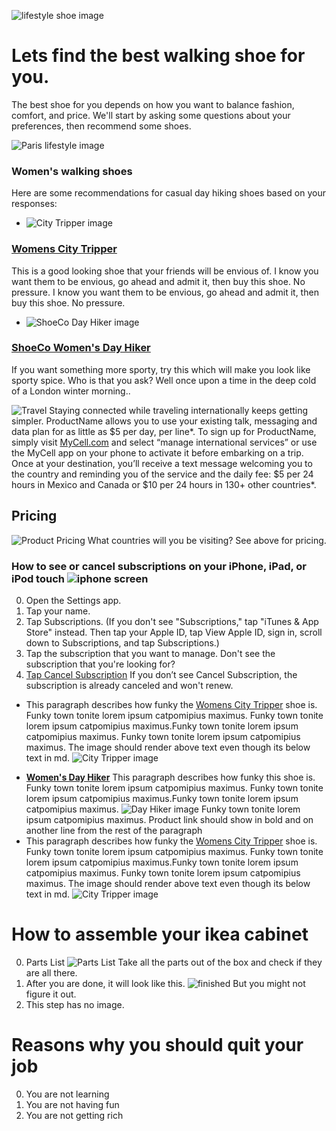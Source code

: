 <!-- query: roaming -->
![lifestyle shoe image](https://images.unsplash.com/photo-1519707574798-77140649cfe5?ixid=MnwxMjA3fDB8MHxwaG90by1wYWdlfHx8fGVufDB8fHx8&ixlib=rb-1.2.1&auto=format&fit=crop&w=1192&q=80)
# Lets find the best walking shoe for you.
The best shoe for you depends on how you want to balance fashion, comfort, and price. We'll start by asking some questions about your preferences, then recommend some shoes.

<!-- [phrasing] 
* I'd like to use my phone in mexico
* How do I use my phone internationally?
-->

<!-- 
say.ask: What type of image config do you want to test?
say.name: imageConfig
say.type: single
reply.name: configType
[reply.values]
* Two images in list items in answer
* One image in answer no heading no list
* One image in say.ask with multiselect
* One image multiselect in md
* One image in diagnostic heading
* Image in list with single select after
* Two images in middle of two list items
* Diagnostic two images
* No images
-->

<!-- Two images with heading titles at top of list item should have clear spacing between list items.  
say.trigger: same('imageConfig', [0]) 
say.type: answer
-->
![Paris lifestyle image](https://images.unsplash.com/photo-1518556991616-b220cd5df12e?ixid=MnwxMjA3fDB8MHxwaG90by1wYWdlfHx8fGVufDB8fHx8&ixlib=rb-1.2.1&auto=format&fit=crop&w=1350&q=80)
### Women's walking shoes
Here are some recommendations for casual day hiking shoes based on your responses:
- ![ City Tripper image](https://images.unsplash.com/photo-1511556532299-8f662fc26c06?ixid=MnwxMjA3fDB8MHxwaG90by1wYWdlfHx8fGVufDB8fHx8&ixlib=rb-1.2.1&auto=format&fit=crop&w=1350&q=80)
### [ Womens City Tripper](https://google.com)
This is a good looking shoe that your friends will be envious of. I know you want them to be envious, go ahead and admit it, then buy this shoe. No pressure. I know you want them to be envious, go ahead and admit it, then buy this shoe. No pressure.
- ![ShoeCo Day Hiker image](https://images.unsplash.com/photo-1551107696-a4b0c5a0d9a2?ixid=MnwxMjA3fDB8MHxwaG90by1wYWdlfHx8fGVufDB8fHx8&ixlib=rb-1.2.1&auto=format&fit=crop&w=1300&q=80)
### [ShoeCo Women's Day Hiker](https://google.com)
If you want something more sporty, try this which will make you look like sporty spice. Who is that you ask? Well once upon a time in the deep cold of a London winter morning..




<!-- single image at top of answer, no heading or list 
say.trigger: same('imageConfig', [1])
say.type: answer
-->
![Travel](https://pagesupport.s3.us-west-2.amazonaws.com/jupiter.jpg)
Staying connected while traveling internationally keeps getting simpler. ProductName allows you to use your existing talk, messaging and data plan for as little as $5 per day, per line*. To sign up for ProductName, simply visit [MyCell.com](http://www.example.com/my-n/) and select “manage international services” or use the MyCell app on your phone to activate it before embarking on a trip. Once at your destination, you’ll receive a text message welcoming you to the country and reminding you of the service and the daily fee: $5 per 24 hours in Mexico and Canada or $10 per 24 hours in 130+ other countries*.



<!-- image markup in say.ask value with slot fill at bottom, should show image in same order it appears in md, i.e no different from the previous example. Reasonable spacing between image and select
say.name: oneImageInAskPropWithSelect
say.ask: What countries will you be visiting? ![Travel](https://pagesupport.s3.us-west-2.amazonaws.com/jupiter.jpg)
say.type: multiple 
say.trigger: same('imageConfig', [2])
reply.name: allCountries
[reply.values]
* Canada
* Mexico
* Uganda
* Europe
-->


<!-- image markup after multiple slot tag, should show image with associated text in the ask. Check spacing like previous.
say.name: OneImageInParagraph
say.type: multiple 
say.trigger: same('imageConfig', [3])
reply.name: allCountries
-->
## Pricing
![Product Pricing](https://pagesupport.s3.us-west-2.amazonaws.com/jupiter.jpg)
What countries will you be visiting? See above for pricing.



<!-- image markup in diagnostic heading, should show below heading text with reasonable spacing
say.name: OneImageAnswerInHeading
say.trigger: same('imageConfig', [4])
say.type: diagnostic
-->
### How to see or cancel subscriptions on your iPhone, iPad, or iPod touch ![iphone screen](https://pagesupport.s3.us-west-2.amazonaws.com/ios14-iphone-12-pro-settings-apple-id-subscriptions-on-tap.png)
0. Open the Settings app.
1. Tap your name.
2. Tap Subscriptions. (If you don't see "Subscriptions," tap "iTunes & App Store" instead. Then tap your Apple ID, tap View Apple ID, sign in, scroll down to Subscriptions, and tap Subscriptions.)
3. Tap the subscription that you want to manage. Don't see the subscription that you're looking for?
4. [Tap Cancel Subscription](https://example.com) If you don’t see Cancel Subscription, the subscription is already canceled and won't renew.


<!-- Image in list with single select after it
say.name: oneImageListAnswer
say.trigger: same('imageConfig', [5])
say.type: single 
reply.name: allCountries
-->
- This paragraph describes how funky the [Womens City Tripper](https://google.com) shoe is. Funky town tonite lorem ipsum catpomipius maximus. Funky town tonite lorem ipsum catpomipius maximus.Funky town tonite lorem ipsum catpomipius maximus. Funky town tonite lorem ipsum catpomipius maximus. The image should render above text even though its below text in md. ![City Tripper image](https://pagesupport.s3.us-west-2.amazonaws.com/jupiter.jpg) 


<!-- 
say.type: answer
say.name: twoImagesMiddleOfListItem
say.trigger: same('imageConfig', [6])
-->
- **[Women's Day Hiker](https://google.com)**
This paragraph describes how funky this shoe is. Funky town tonite lorem ipsum catpomipius maximus. Funky town tonite lorem ipsum catpomipius maximus.Funky town tonite lorem ipsum catpomipius maximus. ![Day Hiker image](https://pagesupport.s3.us-west-2.amazonaws.com/jupiter.jpg) Funky town tonite lorem ipsum catpomipius maximus. Product link should show in bold and on another line from the rest of the paragraph
- This paragraph describes how funky the [Womens City Tripper](https://google.com) shoe is. Funky town tonite lorem ipsum catpomipius maximus. Funky town tonite lorem ipsum catpomipius maximus.Funky town tonite lorem ipsum catpomipius maximus. Funky town tonite lorem ipsum catpomipius maximus. The image should render above text even though its below text in md. ![City Tripper image](https://pagesupport.s3.us-west-2.amazonaws.com/jupiter.jpg) 


<!-- say.name: diagnosticListTwoImages
say.type: diagnostic
say.trigger: same('imageConfig', [7])
-->
# How to assemble your ikea cabinet
0. Parts List ![Parts List](http://kitchencabinetslv.com/wp-content/uploads/2016/09/3-3-1024x757.jpg) Take all the parts out of the box and check if they are all there. 
1. After you are done, it will look like this. ![finished](https://www.ikea.com/PIAimages/0449096_PE598623_S5.JPG) But you might not figure it out.
2. This step has no image.

<!-- say.name: noImages
say.type: answer
say.trigger: same('imageConfig', [8])
-->
# Reasons why you should quit your job
0. You are not learning
1. You are not having fun
2. You are not getting rich

<!-- style.containerBg: #F9FAFB -->